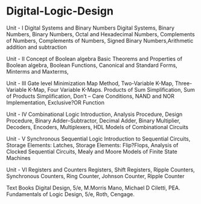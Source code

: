 # Digital-Logic-Design

Unit - I
Digital Systems and Binary Numbers Digital Systems, Binary Numbers, Binary Numbers, Octal and Hexadecimal Numbers, Complements of Numbers, Complements of Numbers, Signed Binary Numbers,Arithmetic addition and subtraction

Unit - II
Concept of Boolean algebra Basic Theorems and Properties of Boolean algebra, Boolean Functions, Canonical and Standard Forms, Minterms and Maxterms,

Unit - III
Gate level Minimization Map Method, Two-Variable K-Map, Three-Variable K-Map, Four Variable K-Maps. Products of Sum Simplification, Sum of Products Simplification, Don’t – Care Conditions, NAND and NOR Implementation, Exclusive?OR Function

Unit - IV
Combinational Logic Introduction, Analysis Procedure, Design Procedure, Binary Adder–Subtractor, Decimal Adder, Binary Multiplier, Decoders, Encoders, Multiplexers, HDL Models of Combinational Circuits

Unit - V
Synchronous Sequential Logic Introduction to Sequential Circuits, Storage Elements: Latches, Storage Elements: Flip?Flops, Analysis of Clocked Sequential Circuits, Mealy and Moore Models of Finite State Machines

Unit - VI
Registers and Counters Registers, Shift Registers, Ripple Counters, Synchronous Counters, Ring Counter, Johnson Counter, Ripple Counter

Text Books
Digital Design, 5/e, M.Morris Mano, Michael D Ciletti, PEA.
Fundamentals of Logic Design, 5/e, Roth, Cengage.
